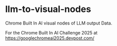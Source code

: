 # llm-to-visual-nodes
Chrome Built In AI visual nodes of LLM output Data.



For the Chrome Built In AI Challenge 2025 at https://googlechromeai2025.devpost.com/
